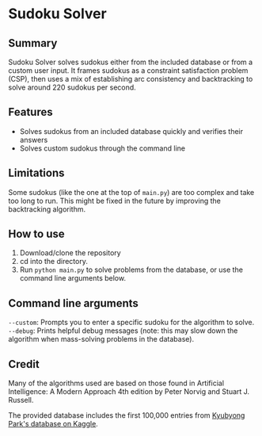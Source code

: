 # Sudoku Solver
## Summary
Sudoku Solver solves sudokus either from the included database or from a custom user input. It frames sudokus as a constraint satisfaction problem (CSP), then uses a mix of establishing arc consistency and backtracking to solve around 220 sudokus per second.

## Features
- Solves sudokus from an included database quickly and verifies their answers
- Solves custom sudokus through the command line

## Limitations
Some sudokus (like the one at the top of ```main.py```) are too complex and take too long to run. This might be fixed in the future by improving the backtracking algorithm.

## How to use
1. Download/clone the repository
2. cd into the directory.
3. Run ```python main.py``` to solve problems from the database, or use the command line arguments below.

## Command line arguments
```--custom```: Prompts you to enter a specific sudoku for the algorithm to solve.
```--debug```: Prints helpful debug messages (note: this may slow down the algorithm when mass-solving problems in the database).

## Credit
Many of the algorithms used are based on those found in Artificial Intelligence: A Modern Approach 4th edition by Peter Norvig and Stuart J. Russell.

The provided database includes the first 100,000 entries from [Kyubyong Park's database on Kaggle](https://www.kaggle.com/datasets/bryanpark/sudoku?resource=download).
